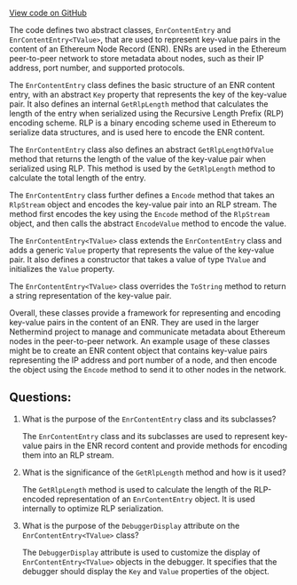[View code on GitHub](https://github.com/NethermindEth/nethermind/src/Nethermind/Nethermind.Network.Enr/EnrContentEntry.cs)

The code defines two abstract classes, `EnrContentEntry` and `EnrContentEntry<TValue>`, that are used to represent key-value pairs in the content of an Ethereum Node Record (ENR). ENRs are used in the Ethereum peer-to-peer network to store metadata about nodes, such as their IP address, port number, and supported protocols.

The `EnrContentEntry` class defines the basic structure of an ENR content entry, with an abstract `Key` property that represents the key of the key-value pair. It also defines an internal `GetRlpLength` method that calculates the length of the entry when serialized using the Recursive Length Prefix (RLP) encoding scheme. RLP is a binary encoding scheme used in Ethereum to serialize data structures, and is used here to encode the ENR content.

The `EnrContentEntry` class also defines an abstract `GetRlpLengthOfValue` method that returns the length of the value of the key-value pair when serialized using RLP. This method is used by the `GetRlpLength` method to calculate the total length of the entry.

The `EnrContentEntry` class further defines a `Encode` method that takes an `RlpStream` object and encodes the key-value pair into an RLP stream. The method first encodes the key using the `Encode` method of the `RlpStream` object, and then calls the abstract `EncodeValue` method to encode the value.

The `EnrContentEntry<TValue>` class extends the `EnrContentEntry` class and adds a generic `Value` property that represents the value of the key-value pair. It also defines a constructor that takes a value of type `TValue` and initializes the `Value` property.

The `EnrContentEntry<TValue>` class overrides the `ToString` method to return a string representation of the key-value pair.

Overall, these classes provide a framework for representing and encoding key-value pairs in the content of an ENR. They are used in the larger Nethermind project to manage and communicate metadata about Ethereum nodes in the peer-to-peer network. An example usage of these classes might be to create an ENR content object that contains key-value pairs representing the IP address and port number of a node, and then encode the object using the `Encode` method to send it to other nodes in the network.
## Questions: 
 1. What is the purpose of the `EnrContentEntry` class and its subclasses?
    
    The `EnrContentEntry` class and its subclasses are used to represent key-value pairs in the ENR record content and provide methods for encoding them into an RLP stream.

2. What is the significance of the `GetRlpLength` method and how is it used?
    
    The `GetRlpLength` method is used to calculate the length of the RLP-encoded representation of an `EnrContentEntry` object. It is used internally to optimize RLP serialization.

3. What is the purpose of the `DebuggerDisplay` attribute on the `EnrContentEntry<TValue>` class?
    
    The `DebuggerDisplay` attribute is used to customize the display of `EnrContentEntry<TValue>` objects in the debugger. It specifies that the debugger should display the `Key` and `Value` properties of the object.